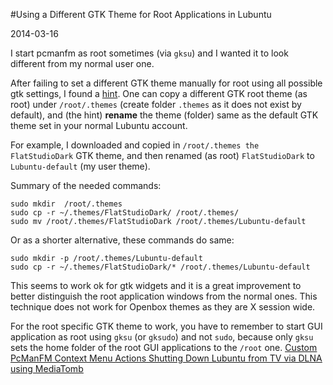 #Using a Different GTK Theme for Root Applications in Lubuntu

2014-03-16

<!--- tags: linux -->

I start pcmanfm as root sometimes (via `gksu`) and I wanted it to look different from my normal user one.

After failing to set a different GTK theme manually for root using all possible gtk settings, I found a [hint](http://askubuntu.com/questions/57990/set-a-specific-theme-for-root-launched-applications). One can copy a different GTK root theme (as root) under `/root/.themes` (create folder `.themes` as it does not exist by default), and (the hint) **rename** the theme (folder) same as the default GTK theme set in your normal Lubuntu account.

For example, I downloaded and copied in `/root/.themes the FlatStudioDark` GTK theme, and then renamed (as root) `FlatStudioDark` to `Lubuntu-default` (my user theme).

Summary of the needed commands:
```
sudo mkdir  /root/.themes
sudo cp -r ~/.themes/FlatStudioDark/ /root/.themes/
sudo mv /root/.themes/FlatStudioDark /root/.themes/Lubuntu-default
```
Or as a shorter alternative, these commands do same:
```
sudo mkdir -p /root/.themes/Lubuntu-default
sudo cp -r ~/.themes/FlatStudioDark/* /root/.themes/Lubuntu-default
```
This seems to work ok for gtk widgets and it is a great improvement to better distinguish the root application windows from the normal ones. This technique does not work for Openbox themes as they are X session wide.

For the root specific GTK theme to work, you have to remember to start GUI application as root using `gksu` (or `gksudo`) and not `sudo`, because only `gksu` sets the home folder of the root GUI applications to the `/root` one.
<ins class='nfooter'><a rel='prev' id='fprev' href='#blog/2014/2014-03-17-Custom-PcManFM-Context-Menu-Actions.md'>Custom PcManFM Context Menu Actions</a> <a rel='next' id='fnext' href='#blog/2014/2014-02-27-Shutting-Down-Lubuntu-from-TV-via-DLNA-using-MediaTomb.md'>Shutting Down Lubuntu from TV via DLNA using MediaTomb</a></ins>
